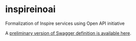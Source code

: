 # inspireinoai

Formalization of Inspire services using Open API initiative

A [preliminary version of Swagger definition is available here](https://app.swaggerhub.com/apis/benoitdavidfr/inspireinoai).